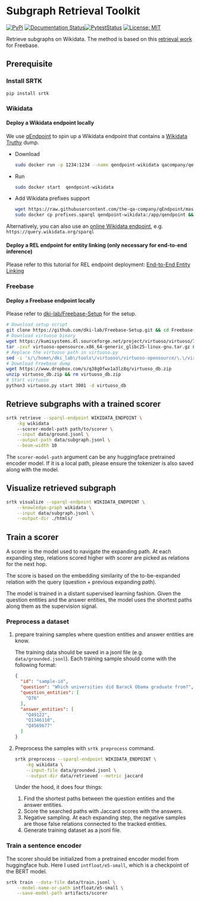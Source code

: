 # Subgraph Retrieval Toolkit

[![PyPi](https://img.shields.io/pypi/v/srtk)](https://pypi.org/project/srtk/)
[![Documentation Status](https://readthedocs.org/projects/srtk/badge/?version=latest)](https://srtk.readthedocs.io/en/latest/?badge=latest)[![PytestStatus](https://github.com/happen2me/subgraph-retrieval-wikidata/actions/workflows/pytest.yml/badge.svg)](https://github.com/happen2me/subgraph-retrieval-toolkit/actions/workflows/pytest.yml)
[![License: MIT](https://img.shields.io/badge/License-MIT-yellow.svg)](https://opensource.org/licenses/MIT)

Retrieve subgraphs on Wikidata. The method is based on this [retrieval work](https://github.com/RUCKBReasoning/SubgraphRetrievalKBQA) for Freebase.

## Prerequisite

### Install SRTK
```bash
pip install srtk
```

### Wikidata

#### Deploy a Wikidata endpoint locally
We use [qEndpoint](https://github.com/the-qa-company/qEndpoint) to spin up a Wikidata endpoint that
contains a [Wikidata Truthy](https://www.wikidata.org/wiki/Wikidata:Database_download#RDF_dumps) dump.

- Download

    ```bash
    sudo docker run -p 1234:1234 --name qendpoint-wikidata qacompany/qendpoint-wikidata
    ```

- Run

    ```bash
    sudo docker start  qendpoint-wikidata
    ```
- Add Wikidata prefixes support

    ```bash
    wget https://raw.githubusercontent.com/the-qa-company/qEndpoint/master/wikibase/prefixes.sparql
    sudo docker cp prefixes.sparql qendpoint-wikidata:/app/qendpoint && rm prefixes.sparql
    ```

Alternatively, you can also use an [online Wikidata endpoint](https://query.wikidata.org), e.g. `https://query.wikidata.org/sparql`


#### Deploy a REL endpoint for entity linking (only necessary for end-to-end inference)

Please refer to this tutorial for REL endpoint deployment: [End-to-End Entity Linking](https://rel.readthedocs.io/en/latest/tutorials/e2e_entity_linking/)

### Freebase

#### Deploy a Freebase endpoint locally

Please refer to [dki-lab/Freebase-Setup](https://github.com/dki-lab/Freebase-Setup) for the setup.

```bash
# Download setup script
git clone https://github.com/dki-lab/Freebase-Setup.git && cd Freebase-Setup
# Download virtuoso binary
wget https://kumisystems.dl.sourceforge.net/project/virtuoso/virtuoso/7.2.5/virtuoso-opensource.x86_64-generic_glibc25-linux-gnu.tar.gz
tar -zxvf virtuoso-opensource.x86_64-generic_glibc25-linux-gnu.tar.gz && rm virtuoso-opensource.x86_64-generic_glibc25-linux-gnu.tar.gz
# Replace the virtuoso path in virtuoso.py
sed -i 's/\/home\/dki_lab\/tools\/virtuoso\/virtuoso-opensource/\.\/virtuoso-opensource/g' virtuoso.py
# Download Freebase dump
wget https://www.dropbox.com/s/q38g0fwx1a3lz8q/virtuoso_db.zip
unzip virtuoso_db.zip && rm virtuoso_db.zip
# Start virtuoso
python3 virtuoso.py start 3001 -d virtuoso_db
```


## Retrieve subgraphs with a trained scorer
```bash
srtk retrieve --sparql-endpoint WIKIDATA_ENDPOINT \
    -kg wikidata
    --scorer-model-path path/to/scorer \
    --input data/ground.jsonl \
    --output-path data/subgraph.jsonl \
    --beam-width 10
```

The `scorer-model-path` argument can be any huggingface pretrained encoder model. If it is a local
path, please ensure the tokenizer is also saved along with the model.

## Visualize retrieved subgraph
```bash
srtk visualize --sparql-endpoint WIKIDATA_ENDPOINT \
    --knowledge-graph wikidata \
    --input data/subgraph.jsonl \
    --output-dir ./htmls/
```

## Train a scorer
A scorer is the model used to navigate the expanding path. At each expanding step, relations scored higher with scorer are picked as relations for the next hop.

The score is based on the embedding similarity of the to-be-expanded relation with the query (question + previous expanding path).

The model is trained in a distant supervised learning fashion. Given the question entities and the answer entities, the model uses the shortest paths along them as the supervision signal.

### Preprocess a dataset
1. prepare training samples where question entities and answer entities are know.

    The training data should be saved in a jsonl file (e.g. `data/grounded.jsonl`). Each training sample should come with the following format:
    
    ```json
    {
      "id": "sample-id",
      "question": "Which universities did Barack Obama graduate from?",
      "question_entities": [
        "Q76"
      ],
      "answer_entities": [
        "Q49122",
        "Q1346110",
        "Q4569677"
      ]
    }
    ```
2. Preprocess the samples with `srtk preprocess` command.

    ```bash
    srtk preprocess --sparql-endpoint WIKIDATA_ENDPOINT \
        -kg wikidata \
        --input-file data/grounded.jsonl \
        --output-dir data/retrieved --metric jaccard
    ```

    Under the hood, it does four things:

    1. Find the shortest paths between the question entities and the answer entities.
    2. Score the searched paths with Jaccard scores with the answers.
    3. Negative sampling. At each expanding step, the negative samples are those false relations connected to the tracked entities.
    4. Generate training dataset as a jsonl file.



### Train a sentence encoder

The scorer should be initialized from a pretrained encoder model from huggingface hub. Here I used `intfloat/e5-small`, which is a checkpoint of the BERT model.

```bash
srtk train --data-file data/train.jsonl \
    --model-name-or-path intfloat/e5-small \
    --save-model-path artifacts/scorer
```
